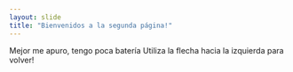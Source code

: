 ```yaml
---
layout: slide
title: "Bienvenidos a la segunda página!"
---
```

Mejor me apuro, tengo poca batería
Utiliza la flecha hacia la izquierda para volver!